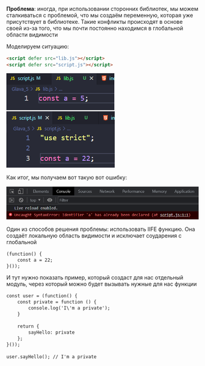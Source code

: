 
**Проблема**: иногда, при использовании сторонних библиотек, мы можем сталкиваться с проблемой, что мы создаём переменную, которая уже присутствует в библиотеке. Такие конфликты происходят в основе своей из-за того, что мы почти постоянно находимся в глобальной области видимости

Моделируем ситуацию:

```HTML
<script defer src="lib.js"></script>
<script defer src="script.js"></script>
```
![](_png/Pasted%20image%2020220926191856.png)
![](_png/Pasted%20image%2020220926191858.png)

Как итог, мы получаем вот такую вот ошибку:

![](_png/Pasted%20image%2020220926191827.png)

Один из способов решения проблемы: использовать IIFE функцию. Она создаёт локальную область видимости и исключает соударения с глобальной

```JS
(function() {  
    const a = 22;
}());
```

И тут нужно показать пример, который создаст для нас отдельный модуль, через который можно будет вызывать нужные для нас функции

```JS
const user = (function() {  
    const private = function () {
        console.log('I\'m a private');
    }
    
    return {
        sayHello: private
    };
}());

user.sayHello(); // I'm a private
```